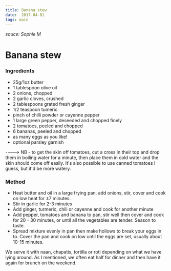 ```yaml
---
title: Banana stew
date:  2017-04-01
tags: main
---
```

*sauce: Sophie M*

# Banana stew

### Ingredients

* 25g/1oz butter
* 1 tablespoon olive oil
* 2 onions, chopped
* 2 garlic cloves, crushed
* 2 tablespoons grated fresh ginger
* 1/2 teaspoon tumeric
* pinch of chilli powder or cayenne pepper
* 1 large green pepper, deseeded and chopped finely
* 2 tomatoes, peeled and chopped
* 6 bananas, peeled and chopped
* as many eggs as you like!
* optional parsley garnish

----> NB - to get the skin off tomatoes, cut a cross in their top and
drop them in boiling water for a minute, then place them in cold water
and the skin should come off easily. It's also possible to use canned
tomatoes I guess, but it'd be more watery.

### Method

- Heat butter and oil in a large frying pan, add onions, stir, cover
  and cook on low heat for ±7 minutes.
- Stir in garlic for 2-3 minutes
- Add ginger, turmeric, chili or cayenne and cook for another minute
- Add pepper, tomatoes and banana to pan, stir well then cover and
  cook for 20 - 30 minutes, or until all the vegetables are
  tender. Season to taste.
- Spread mixture evenly in pan then make hollows to break your eggs in
  to.  Cover the pan and cook on low until the eggs are set, usually
  about 10-15 minutes.

We serve it with naan, chapatis, tortilla or roti depending on what we
have lying around. As I mentioned, we often eat half for dinner and
then have it again for brunch on the weekend.
